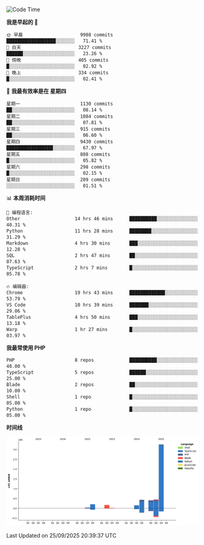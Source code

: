 <!--START_SECTION:waka-->
![Code Time](http://img.shields.io/badge/Code%20Time-4%2C227%20hrs%2025%20mins-blue)

**我是早起的 🐤** 

```text
🌞 早晨                     9908 commits        ██████████████████░░░░░░░   71.41 % 
🌆 白天                     3227 commits        ██████░░░░░░░░░░░░░░░░░░░   23.26 % 
🌃 傍晚                     405 commits         █░░░░░░░░░░░░░░░░░░░░░░░░   02.92 % 
🌙 晚上                     334 commits         █░░░░░░░░░░░░░░░░░░░░░░░░   02.41 % 
```
📅 **我最有效率是在 星期四** 

```text
星期一                      1130 commits        ██░░░░░░░░░░░░░░░░░░░░░░░   08.14 % 
星期二                      1084 commits        ██░░░░░░░░░░░░░░░░░░░░░░░   07.81 % 
星期三                      915 commits         ██░░░░░░░░░░░░░░░░░░░░░░░   06.60 % 
星期四                      9430 commits        █████████████████░░░░░░░░   67.97 % 
星期五                      808 commits         █░░░░░░░░░░░░░░░░░░░░░░░░   05.82 % 
星期六                      298 commits         █░░░░░░░░░░░░░░░░░░░░░░░░   02.15 % 
星期日                      209 commits         ░░░░░░░░░░░░░░░░░░░░░░░░░   01.51 % 
```


📊 **本周消耗时间** 

```text
💬 编程语言: 
Other                    14 hrs 46 mins      ██████████░░░░░░░░░░░░░░░   40.31 % 
Python                   11 hrs 28 mins      ████████░░░░░░░░░░░░░░░░░   31.29 % 
Markdown                 4 hrs 30 mins       ███░░░░░░░░░░░░░░░░░░░░░░   12.28 % 
SQL                      2 hrs 47 mins       ██░░░░░░░░░░░░░░░░░░░░░░░   07.63 % 
TypeScript               2 hrs 7 mins        █░░░░░░░░░░░░░░░░░░░░░░░░   05.78 % 

🔥 编辑器: 
Chrome                   19 hrs 43 mins      █████████████░░░░░░░░░░░░   53.79 % 
VS Code                  10 hrs 39 mins      ███████░░░░░░░░░░░░░░░░░░   29.06 % 
TablePlus                4 hrs 50 mins       ███░░░░░░░░░░░░░░░░░░░░░░   13.18 % 
Warp                     1 hr 27 mins        █░░░░░░░░░░░░░░░░░░░░░░░░   03.97 % 
```

**我最常使用 PHP** 

```text
PHP                      8 repos             ██████████░░░░░░░░░░░░░░░   40.00 % 
TypeScript               5 repos             ██████░░░░░░░░░░░░░░░░░░░   25.00 % 
Blade                    2 repos             ██░░░░░░░░░░░░░░░░░░░░░░░   10.00 % 
Shell                    1 repo              █░░░░░░░░░░░░░░░░░░░░░░░░   05.00 % 
Python                   1 repo              █░░░░░░░░░░░░░░░░░░░░░░░░   05.00 % 
```



**时间线**

![Lines of Code chart](https://raw.githubusercontent.com/abrahamgreyson/abrahamgreyson/main/assets/bar_graph.png)


 Last Updated on 25/09/2025 20:39:37 UTC
<!--END_SECTION:waka-->
